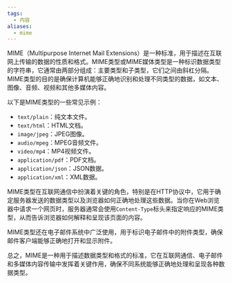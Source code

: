 ```yaml
---
tags:
  - 内容
aliases:
  - mime
---
```

MIME（Multipurpose Internet Mail Extensions）是一种标准，用于描述在互联网上传输的数据的性质和格式。MIME类型或MIME媒体类型是一种标识数据类型的字符串，它通常由两部分组成：主要类型和子类型，它们之间由斜杠分隔。MIME类型的目的是确保计算机能够正确地识别和处理不同类型的数据，如文本、图像、音频、视频和其他多媒体内容。

以下是MIME类型的一些常见示例：

- `text/plain`：纯文本文件。
- `text/html`：HTML文档。
- `image/jpeg`：JPEG图像。
- `audio/mpeg`：MPEG音频文件。
- `video/mp4`：MP4视频文件。
- `application/pdf`：PDF文档。
- `application/json`：JSON数据。
- `application/xml`：XML数据。

MIME类型在互联网通信中扮演着关键的角色，特别是在HTTP协议中，它用于确定服务器发送的数据类型以及浏览器如何正确地处理这些数据。当你在Web浏览器中请求一个网页时，服务器通常会使用`Content-Type`标头来指定响应的MIME类型，从而告诉浏览器如何解释和呈现该页面的内容。

MIME类型还在电子邮件系统中广泛使用，用于标识电子邮件中的附件类型，确保邮件客户端能够正确地打开和显示附件。

总之，MIME是一种用于描述数据类型和格式的标准，它在互联网通信、电子邮件和多媒体内容传输中发挥着关键作用，确保不同系统能够正确地处理和呈现各种数据类型。